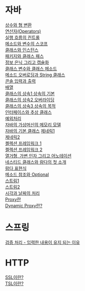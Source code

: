 # 자바
[상수와 형 변환](https://github.com/tkdgml822/Obsidian_Study/blob/main/%EC%9E%90%EB%B0%94/%EC%83%81%EC%88%98%EC%99%80%20%ED%98%95%20%EB%B3%80%ED%99%98.md) </br>
[연산자(Operators)](https://github.com/tkdgml822/Obsidian_Study/blob/main/%EC%9E%90%EB%B0%94/%EC%97%B0%EC%82%B0%EC%9E%90(Operators).md) </br>
[실행 흐름의 컨트롤](https://github.com/tkdgml822/Obsidian_Study/blob/main/%EC%9E%90%EB%B0%94/%EC%8B%A4%ED%96%89%20%ED%9D%90%EB%A6%84%EC%9D%98%20%EC%BB%A8%ED%8A%B8%EB%A1%A4.md) </br>
[메소드와 변수의 스코프](https://github.com/tkdgml822/Obsidian_Study/blob/main/%EC%9E%90%EB%B0%94/%EB%A9%94%EC%86%8C%EB%93%9C%EC%99%80%20%EB%B3%80%EC%88%98%EC%9D%98%20%EC%8A%A4%EC%BD%94%ED%94%84.md) </br>
[클래스와 인스턴스](https://github.com/tkdgml822/Obsidian_Study/blob/main/%EC%9E%90%EB%B0%94/%ED%81%B4%EB%9E%98%EC%8A%A4%EC%99%80%20%EC%9D%B8%EC%8A%A4%ED%84%B4%EC%8A%A4.md) </br>
[패키지와 클래스 패스](https://github.com/tkdgml822/Obsidian_Study/blob/main/%EC%9E%90%EB%B0%94/%ED%8C%A8%ED%82%A4%EC%A7%80%EC%99%80%20%ED%81%B4%EB%9E%98%EC%8A%A4%20%ED%8C%A8%EC%8A%A4.md) </br>
[정보 은닉 그리고 캡슐화](https://github.com/tkdgml822/Obsidian_Study/blob/main/%EC%9E%90%EB%B0%94/%EC%A0%95%EB%B3%B4%20%EC%9D%80%EB%8B%89%20%EA%B7%B8%EB%A6%AC%EA%B3%A0%20%EC%BA%A1%EC%8A%90%ED%99%94.md)</br>
[클래스 변수와 클래스 메소드](https://github.com/tkdgml822/Obsidian_Study/blob/main/%EC%9E%90%EB%B0%94/%ED%81%B4%EB%9E%98%EC%8A%A4%20%EB%B3%80%EC%88%98%EC%99%80%20%ED%81%B4%EB%9E%98%EC%8A%A4%20%EB%A9%94%EC%86%8C%EB%93%9C.md)</br>
[메소드 오버로딩과 String 클래스](https://github.com/tkdgml822/Obsidian_Study/blob/main/%EC%9E%90%EB%B0%94/%EB%A9%94%EC%86%8C%EB%93%9C%20%EC%98%A4%EB%B2%84%EB%A1%9C%EB%94%A9%EA%B3%BC%20String%20%ED%81%B4%EB%9E%98%EC%8A%A4.md)</br>
[콘솔 입력과 출력](https://github.com/tkdgml822/Obsidian_Study/blob/main/%EC%9E%90%EB%B0%94/%EC%BD%98%EC%86%94%20%EC%9E%85%EB%A0%A5%EA%B3%BC%20%EC%B6%9C%EB%A0%A5.md)</br>
[배열](https://github.com/tkdgml822/Obsidian_Study/blob/main/%EC%9E%90%EB%B0%94/%EB%B0%B0%EC%97%B4.md) </br>
[클래스의 상속1 상속의 기본](https://github.com/tkdgml822/Obsidian_Study/blob/main/%EC%9E%90%EB%B0%94/%ED%81%B4%EB%9E%98%EC%8A%A4%EC%9D%98%20%EC%83%81%EC%86%8D1%20%EC%83%81%EC%86%8D%EC%9D%98%20%EA%B8%B0%EB%B3%B8.md)</br>
[클래스의 상속2 오버라이딩](https://github.com/tkdgml822/Obsidian_Study/blob/main/%EC%9E%90%EB%B0%94/%ED%81%B4%EB%9E%98%EC%8A%A4%EC%9D%98%20%EC%83%81%EC%86%8D2%20%EC%98%A4%EB%B2%84%EB%9D%BC%EC%9D%B4%EB%94%A9.md)</br>
[클래스의 상속3 상속의 목적](https://github.com/tkdgml822/Obsidian_Study/blob/main/%EC%9E%90%EB%B0%94/%ED%81%B4%EB%9E%98%EC%8A%A4%EC%9D%98%20%EC%83%81%EC%86%8D3%20%EC%83%81%EC%86%8D%EC%9D%98%20%EB%AA%A9%EC%A0%81.md) </br>
[인터페이스와 추상 클래스](https://github.com/tkdgml822/Obsidian_Study/blob/main/%EC%9E%90%EB%B0%94/%EC%9D%B8%ED%84%B0%ED%8E%98%EC%9D%B4%EC%8A%A4%EC%99%80%20%EC%B6%94%EC%83%81%20%ED%81%B4%EB%9E%98%EC%8A%A4.md)</br>
[예외처리](https://github.com/tkdgml822/Obsidian_Study/blob/main/%EC%9E%90%EB%B0%94/%EC%98%88%EC%99%B8%20%EC%B2%98%EB%A6%AC.md)</br>
[자바의 가상머신의 메모리 모델](https://github.com/tkdgml822/Obsidian_Study/blob/main/%EC%9E%90%EB%B0%94/%EC%9E%90%EB%B0%94%EC%9D%98%20%EB%A9%94%EB%AA%A8%EB%A6%AC%20%EB%AA%A8%EB%8D%B8%EA%B3%BC%20Object%20%ED%81%B4%EB%9E%98%EC%8A%A4.md)</br>
[자바의 기본 클래스](https://github.com/tkdgml822/Obsidian_Study/blob/main/%EC%9E%90%EB%B0%94/%EC%9E%90%EB%B0%94%EC%9D%98%20%EA%B8%B0%EB%B3%B8%20%ED%81%B4%EB%9E%98%EC%8A%A4.md)
[제네릭1](https://github.com/tkdgml822/Obsidian_Study/blob/main/%EC%9E%90%EB%B0%94/%EC%A0%9C%EB%84%A4%EB%A6%AD%201.md)</br>
[제네릭2](https://github.com/tkdgml822/Obsidian_Study/blob/main/%EC%9E%90%EB%B0%94/%EC%A0%9C%EB%84%A4%EB%A6%AD2.md)</br>
[켈렉션 프레임워크 1](https://github.com/tkdgml822/Obsidian_Study/blob/main/%EC%9E%90%EB%B0%94/%EC%BB%AC%EB%A0%89%EC%85%98%20%ED%94%84%EB%A0%88%EC%9E%84%EC%9B%8C%ED%81%AC%201.md)</br>
[켈렉션 프레임워크 2](https://github.com/tkdgml822/Obsidian_Study/blob/main/%EC%9E%90%EB%B0%94/%EC%BB%AC%EB%A0%89%EC%85%98%20%ED%94%84%EB%A0%88%EC%9E%84%EC%9B%8C%ED%81%AC%202.md) </br>
[열거형, 가변 인자 그리고 어노테이션](https://github.com/tkdgml822/Obsidian_Study/blob/main/%EC%9E%90%EB%B0%94/%EC%97%B4%EA%B1%B0%ED%98%95%2C%20%EA%B0%80%EB%B3%80%20%EC%9D%B8%EC%9E%90%20%EA%B7%B8%EB%A6%AC%EA%B3%A0%20%EC%96%B4%EB%85%B8%ED%85%8C%EC%9D%B4%EC%85%98.md)</br>
[네스티드 클래스와 람다의 첫 소개](https://github.com/tkdgml822/Obsidian_Study/blob/main/%EC%9E%90%EB%B0%94/%EB%84%A4%EC%8A%A4%ED%8B%B0%EB%93%9C%20%ED%81%B4%EB%9E%98%EC%8A%A4%EC%99%80%20%EB%9E%8C%EB%8B%A4%EC%9D%98%20%EC%B2%AB%20%EC%86%8C%EA%B0%9C.md)</br>
[람다 표현식](https://github.com/tkdgml822/Obsidian_Study/blob/main/%EC%9E%90%EB%B0%94/%EB%9E%8C%EB%8B%A4%20%ED%91%9C%ED%98%84%EC%8B%9D.md)</br>
[메소드 참조와 Optional](https://github.com/tkdgml822/Obsidian_Study/blob/main/%EC%9E%90%EB%B0%94/%EB%A9%94%EC%86%8C%EB%93%9C%20%EC%B0%B8%EC%A1%B0%EC%99%80%20Optional.md)</br>
[스트림1](https://github.com/tkdgml822/Obsidian_Study/blob/main/%EC%9E%90%EB%B0%94/%EC%8A%A4%ED%8A%B8%EB%A6%BC%201.md)</br>
[스트림2](https://github.com/tkdgml822/Obsidian_Study/blob/main/%EC%9E%90%EB%B0%94/%EC%8A%A4%ED%8A%B8%EB%A6%BC%202.md)</br>
[시각과 날짜의 처리](https://github.com/tkdgml822/Obsidian_Study/blob/main/%EC%9E%90%EB%B0%94/%EC%8B%9C%EA%B0%81%EA%B3%BC%20%EB%82%A0%EC%A7%9C%EC%9D%98%20%EC%B2%98%EB%A6%AC.md)</br>
[Proxy란](https://github.com/tkdgml822/Obsidian_Study/blob/main/%EC%9E%90%EB%B0%94/Proxy%EB%9E%80.md)</br>
[Dynamic Proxy란?](https://github.com/tkdgml822/Obsidian_Study/blob/main/%EC%9E%90%EB%B0%94/Dynamic%20Proxy.md)</br>

# 스프링
[검증 처리 - 입력한 내용이 유지 되는 이유](https://github.com/tkdgml822/Obsidian_Study/blob/main/Spring/%EA%B2%80%EC%A6%9D%20%EC%B2%98%EB%A6%AC%20-%20%EC%9E%85%EB%A0%A5%ED%95%9C%20%EB%82%B4%EC%9A%A9%EC%9D%B4%20%EC%9C%A0%EC%A7%80%20%EB%90%98%EB%8A%94%20%EC%9D%B4%EC%9C%A0.md) </br>

# HTTP
[SSL이란?](https://github.com/tkdgml822/Obsidian_Study/blob/main/HTTP/SSL%EC%9D%B4%EB%9E%80%3F.md)</br>
[TSL이란?](https://github.com/tkdgml822/Obsidian_Study/blob/main/HTTP/TSL이란%3F.md)</br>
